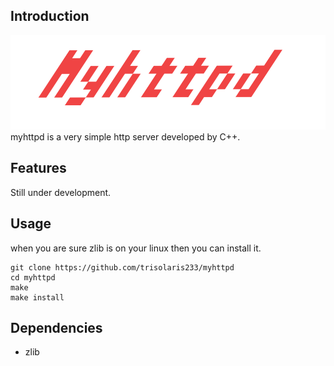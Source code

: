 ## Introduction
![image](http://github.com/trisolaris233/myhttpd/raw/master/src/welcome/myhttpd.png) 
myhttpd is a very simple http server developed by C++.

## Features
Still under development.

## Usage
when you are sure zlib is on your linux then you can install it.
```
git clone https://github.com/trisolaris233/myhttpd
cd myhttpd
make
make install
```

## Dependencies
- zlib